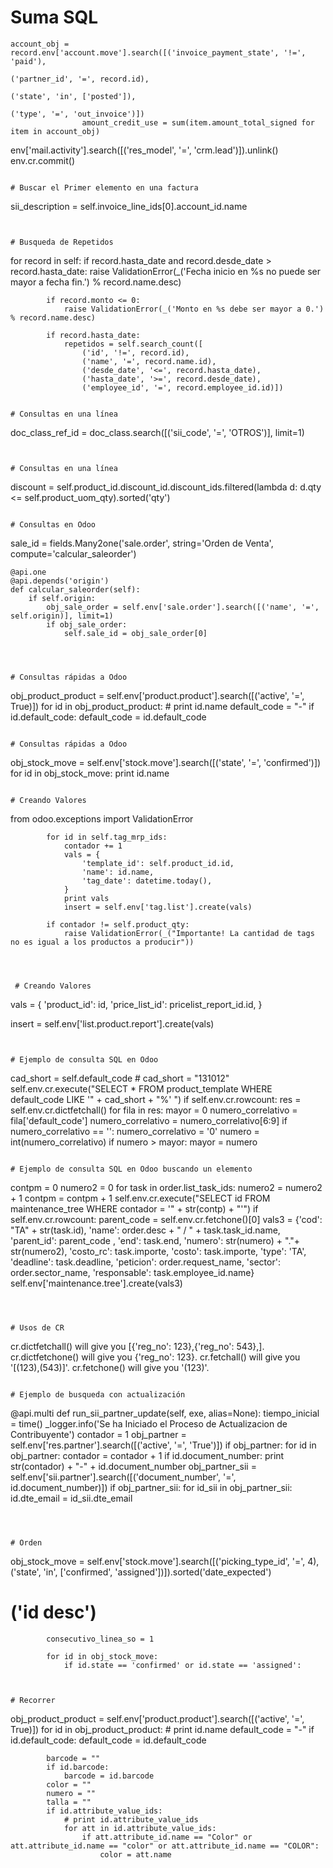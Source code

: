
# Suma SQL
``` 
account_obj = record.env['account.move'].search([('invoice_payment_state', '!=', 'paid'),
                                                               ('partner_id', '=', record.id),
                                                               ('state', 'in', ['posted']),
                                                               ('type', '=', 'out_invoice')])
                amount_credit_use = sum(item.amount_total_signed for item in account_obj)

```  
env['mail.activity'].search([('res_model', '=', 'crm.lead')]).unlink()
env.cr.commit()
```  

# Buscar el Primer elemento en una factura
```  
sii_description =  self.invoice_line_ids[0].account_id.name
```  


# Busqueda de Repetidos
```  
  for record in self:
            if record.hasta_date and record.desde_date > record.hasta_date:
                raise ValidationError(_('Fecha inicio en %s no puede ser mayor a fecha fin.') % record.name.desc)

            if record.monto <= 0:
                raise ValidationError(_('Monto en %s debe ser mayor a 0.') % record.name.desc)

            if record.hasta_date:
                repetidos = self.search_count([
                    ('id', '!=', record.id),
                    ('name', '=', record.name.id),
                    ('desde_date', '<=', record.hasta_date),
                    ('hasta_date', '>=', record.desde_date),
                    ('employee_id', '=', record.employee_id.id)])
```  

# Consultas en una línea
```
doc_class_ref_id = doc_class.search([('sii_code', '=', 'OTROS')], limit=1)
```


# Consultas en una línea
```
discount = self.product_id.discount_id.discount_ids.filtered(lambda d: d.qty <= self.product_uom_qty).sorted('qty')
```

# Consultas en Odoo
```
sale_id = fields.Many2one('sale.order', string='Orden de Venta', compute='calcular_saleorder')

    @api.one
    @api.depends('origin')
    def calcular_saleorder(self):
        if self.origin:
            obj_sale_order = self.env['sale.order'].search([('name', '=', self.origin)], limit=1)
            if obj_sale_order:
                self.sale_id = obj_sale_order[0]

```



# Consultas rápidas a Odoo
```
obj_product_product = self.env['product.product'].search([('active', '=', True)])
        for id in obj_product_product:
            # print id.name
            default_code = "-"
            if id.default_code:
                default_code = id.default_code
 ```               
                
# Consultas rápidas a Odoo
```
obj_stock_move = self.env['stock.move'].search([('state', '=', 'confirmed')])
        for id in obj_stock_move:
                print id.name
```

# Creando Valores
```
from odoo.exceptions import ValidationError



            for id in self.tag_mrp_ids:
                contador += 1
                vals = {
                    'template_id': self.product_id.id,
                    'name': id.name,
                    'tag_date': datetime.today(),
                }
                print vals
                insert = self.env['tag.list'].create(vals)

            if contador != self.product_qty:
                raise ValidationError(_("Importante! La cantidad de tags no es igual a los productos a producir"))
```



 # Creando Valores
```
  vals = {
           'product_id': id,
           'price_list_id': pricelist_report_id.id,
          }

  insert = self.env['list.product.report'].create(vals)
 ```


# Ejemplo de consulta SQL en Odoo

```
cad_short = self.default_code
                    # cad_short = "131012"
                    self.env.cr.execute("SELECT * FROM product_template  WHERE default_code LIKE '" + cad_short + "%' ")
                    if self.env.cr.rowcount:
                        res = self.env.cr.dictfetchall()
                        for fila in res:
                            mayor = 0
                            numero_correlativo = fila['default_code']
                            numero_correlativo = numero_correlativo[6:9]
                            if numero_correlativo == '':
                                numero_correlativo = '0'
                            numero = int(numero_correlativo)
                            if numero > mayor:
                                mayor = numero
 ```
 
 # Ejemplo de consulta SQL en Odoo buscando un elemento

```
contpm = 0
            numero2 = 0
            for task in order.list_task_ids:
                numero2 = numero2 + 1
                contpm = contpm + 1
                self.env.cr.execute("SELECT id FROM maintenance_tree  WHERE contador = '" + str(contp) + "'")
                if self.env.cr.rowcount:
                    parent_code = self.env.cr.fetchone()[0]
                vals3 = {'cod': "TA" + str(task.id), 'name': order.desc + " / " + task.task_id.name, 'parent_id': parent_code , 'end': task.end,
                         'numero': str(numero) + "."+ str(numero2),
                         'costo_rc': task.importe, 'costo': task.importe,
                         'type': 'TA',
                         'deadline': task.deadline,
                         'peticion': order.request_name,
                         'sector': order.sector_name,
                         'responsable': task.employee_id.name}
                self.env['maintenance.tree'].create(vals3)
 ```
 
 
 
 # Usos de CR

```
cr.dictfetchall() will give you [{'reg_no': 123},{'reg_no': 543},].
cr.dictfetchone() will give you {'reg_no': 123}.
cr.fetchall() will give you '[(123),(543)]'.
cr.fetchone() will give you '(123)'.
```

# Ejemplo de busqueda con actualización
```
@api.multi
    def run_sii_partner_update(self, exe, alias=None):
        tiempo_inicial = time()
        _logger.info('Se ha Iniciado el Proceso de Actualizacion de Contribuyente')
        contador = 1
        obj_partner = self.env['res.partner'].search([('active', '=', 'True')])
        if obj_partner:
            for id in obj_partner:
                contador = contador + 1
                if id.document_number:
                    print str(contador) + "-" +  id.document_number
                    obj_partner_sii = self.env['sii.partner'].search([('document_number', '=', id.document_number)])
                    if obj_partner_sii:
                        for id_sii in obj_partner_sii:
                            id.dte_email = id_sii.dte_email
```



# Orden
```
obj_stock_move = self.env['stock.move'].search([('picking_type_id', '=', 4), ('state', 'in', ['confirmed', 'assigned'])]).sorted('date_expected')

# ('id desc')

            consecutivo_linea_so = 1

            for id in obj_stock_move:
                if id.state == 'confirmed' or id.state == 'assigned':
                
   ``` 
   
   
# Recorrer
```
obj_product_product = self.env['product.product'].search([('active', '=', True)])
        for id in obj_product_product:
            # print id.name
            default_code = "-"
            if id.default_code:
                default_code = id.default_code

            barcode = ""
            if id.barcode:
                barcode = id.barcode
            color = ""
            numero = ""
            talla = ""
            if id.attribute_value_ids:
                # print id.attribute_value_ids
                for att in id.attribute_value_ids:
                    if att.attribute_id.name == "Color" or att.attribute_id.name == "color" or att.attribute_id.name == "COLOR":
                        color = att.name
```


